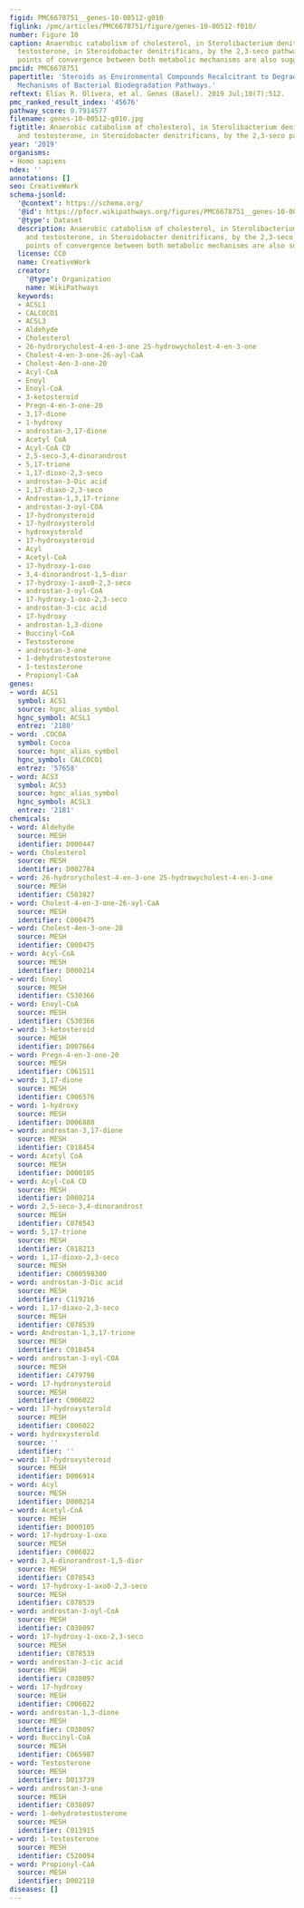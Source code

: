 ```yaml
---
figid: PMC6678751__genes-10-00512-g010
figlink: /pmc/articles/PMC6678751/figure/genes-10-00512-f010/
number: Figure 10
caption: Anaerobic catabolism of cholesterol, in Sterolibacterium denitrificans, and
  testosterone, in Steroidobacter denitrificans, by the 2,3-seco pathway. Putative
  points of convergence between both metabolic mechanisms are also suggested.
pmcid: PMC6678751
papertitle: 'Steroids as Environmental Compounds Recalcitrant to Degradation: Genetic
  Mechanisms of Bacterial Biodegradation Pathways.'
reftext: Elías R. Olivera, et al. Genes (Basel). 2019 Jul;10(7):512.
pmc_ranked_result_index: '45676'
pathway_score: 0.7914577
filename: genes-10-00512-g010.jpg
figtitle: Anaerobic catabolism of cholesterol, in Sterolibacterium denitrificans,
  and testosterone, in Steroidobacter denitrificans, by the 2,3-seco pathway
year: '2019'
organisms:
- Homo sapiens
ndex: ''
annotations: []
seo: CreativeWork
schema-jsonld:
  '@context': https://schema.org/
  '@id': https://pfocr.wikipathways.org/figures/PMC6678751__genes-10-00512-g010.html
  '@type': Dataset
  description: Anaerobic catabolism of cholesterol, in Sterolibacterium denitrificans,
    and testosterone, in Steroidobacter denitrificans, by the 2,3-seco pathway. Putative
    points of convergence between both metabolic mechanisms are also suggested.
  license: CC0
  name: CreativeWork
  creator:
    '@type': Organization
    name: WikiPathways
  keywords:
  - ACSL1
  - CALCOCO1
  - ACSL3
  - Aldehyde
  - Cholesterol
  - 26-hydrorycholest-4-en-3-one 25-hydrowycholest-4-en-3-one
  - Cholest-4-en-3-one-26-ayl-CaA
  - Cholest-4en-3-one-20
  - Acyl-CoA
  - Enoyl
  - Enoyl-CoA
  - 3-ketosteroid
  - Pregn-4-en-3-one-20
  - 3,17-dione
  - 1-hydroxy
  - androstan-3,17-dione
  - Acetyl CoA
  - Acyl-CoA CD
  - 2,5-seco-3,4-dinorandrost
  - 5,17-trione
  - 1,17-dioxo-2,3-seco
  - androstan-3-Dic acid
  - 1,17-diaxo-2,3-seco
  - Androstan-1,3,17-trione
  - androstan-3-oyl-COA
  - 17-hydronysteroid
  - 17-hydroxysterold
  - hydroxysterold
  - 17-hydroxysteroid
  - Acyl
  - Acetyl-CoA
  - 17-hydroxy-1-oxo
  - 3,4-dinorandrost-1,5-dior
  - 17-hydroxy-1-axo0-2,3-seco
  - androstan-3-oyl-CoA
  - 17-hydroxy-1-oxo-2,3-seco
  - androstan-3-cic acid
  - 17-hydroxy
  - androstan-1,3-dione
  - Buccinyl-CoA
  - Testosterone
  - androstan-3-one
  - 1-dehydrotestosterone
  - 1-testosterone
  - Propionyl-CaA
genes:
- word: ACS1
  symbol: ACS1
  source: hgnc_alias_symbol
  hgnc_symbol: ACSL1
  entrez: '2180'
- word: .COCOA
  symbol: Cocoa
  source: hgnc_alias_symbol
  hgnc_symbol: CALCOCO1
  entrez: '57658'
- word: ACS3
  symbol: ACS3
  source: hgnc_alias_symbol
  hgnc_symbol: ACSL3
  entrez: '2181'
chemicals:
- word: Aldehyde
  source: MESH
  identifier: D000447
- word: Cholesterol
  source: MESH
  identifier: D002784
- word: 26-hydrorycholest-4-en-3-one 25-hydrowycholest-4-en-3-one
  source: MESH
  identifier: C503827
- word: Cholest-4-en-3-one-26-ayl-CaA
  source: MESH
  identifier: C000475
- word: Cholest-4en-3-one-20
  source: MESH
  identifier: C000475
- word: Acyl-CoA
  source: MESH
  identifier: D000214
- word: Enoyl
  source: MESH
  identifier: C530366
- word: Enoyl-CoA
  source: MESH
  identifier: C530366
- word: 3-ketosteroid
  source: MESH
  identifier: D007664
- word: Pregn-4-en-3-one-20
  source: MESH
  identifier: C061511
- word: 3,17-dione
  source: MESH
  identifier: C006576
- word: 1-hydroxy
  source: MESH
  identifier: D006880
- word: androstan-3,17-dione
  source: MESH
  identifier: C018454
- word: Acetyl CoA
  source: MESH
  identifier: D000105
- word: Acyl-CoA CD
  source: MESH
  identifier: D000214
- word: 2,5-seco-3,4-dinorandrost
  source: MESH
  identifier: C078543
- word: 5,17-trione
  source: MESH
  identifier: C018213
- word: 1,17-dioxo-2,3-seco
  source: MESH
  identifier: C000598300
- word: androstan-3-Dic acid
  source: MESH
  identifier: C119216
- word: 1,17-diaxo-2,3-seco
  source: MESH
  identifier: C078539
- word: Androstan-1,3,17-trione
  source: MESH
  identifier: C018454
- word: androstan-3-oyl-COA
  source: MESH
  identifier: C479798
- word: 17-hydronysteroid
  source: MESH
  identifier: C006022
- word: 17-hydroxysterold
  source: MESH
  identifier: C006022
- word: hydroxysterold
  source: ''
  identifier: ''
- word: 17-hydroxysteroid
  source: MESH
  identifier: D006914
- word: Acyl
  source: MESH
  identifier: D000214
- word: Acetyl-CoA
  source: MESH
  identifier: D000105
- word: 17-hydroxy-1-oxo
  source: MESH
  identifier: C006022
- word: 3,4-dinorandrost-1,5-dior
  source: MESH
  identifier: C078543
- word: 17-hydroxy-1-axo0-2,3-seco
  source: MESH
  identifier: C078539
- word: androstan-3-oyl-CoA
  source: MESH
  identifier: C038097
- word: 17-hydroxy-1-oxo-2,3-seco
  source: MESH
  identifier: C078539
- word: androstan-3-cic acid
  source: MESH
  identifier: C038097
- word: 17-hydroxy
  source: MESH
  identifier: C006022
- word: androstan-1,3-dione
  source: MESH
  identifier: C038097
- word: Buccinyl-CoA
  source: MESH
  identifier: C065987
- word: Testosterone
  source: MESH
  identifier: D013739
- word: androstan-3-one
  source: MESH
  identifier: C038097
- word: 1-dehydrotestosterone
  source: MESH
  identifier: C013915
- word: 1-testosterone
  source: MESH
  identifier: C520094
- word: Propionyl-CaA
  source: MESH
  identifier: D002118
diseases: []
---
```

